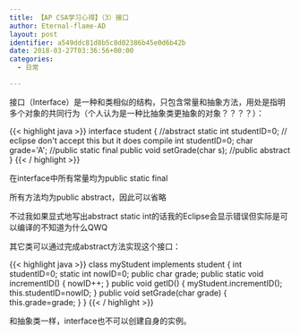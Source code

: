 ```yaml
---
title: 【AP CSA学习心得】（3）接口
author: Eternal-flame-AD
layout: post
identifier: a549ddc81d8b5c8d02386b45e0d6b42b
date: 2018-03-27T03:36:56+00:00
categories:
  - 日常

---
```

接口（Interface）是一种和类相似的结构，只包含常量和抽象方法，用处是指明多个对象的共同行为（个人认为是一种比抽象类更抽象的对象？？？？）：

{{< highlight java >}}
interface student { 
    //abstract static int studentID=0; // eclipse don't accept this but it does compile
    int studentID=0;
    char grade='A'; //public static final
    public void setGrade(char s); //public abstract
}
{{< / highlight >}}

在interface中所有常量均为public static final
  
所有方法均为public abstract，因此可以省略
  
不过我如果显式地写出abstract static int的话我的Eclipse会显示错误但实际是可以编译的不知道为什么QWQ

其它类可以通过完成abstract方法实现这个接口：

{{< highlight java >}}
class myStudent implements student {
    int studentID=0;
    static int nowID=0;
    public char grade;
    public static void incrementID() {
        nowID++;
    }
    public void getID() {
        myStudent.incrementID();
        this.studentID=nowID;
    }
    public void setGrade(char grade) {
        this.grade=grade;
    }
}
{{< / highlight >}}

和抽象类一样，interface也不可以创建自身的实例。